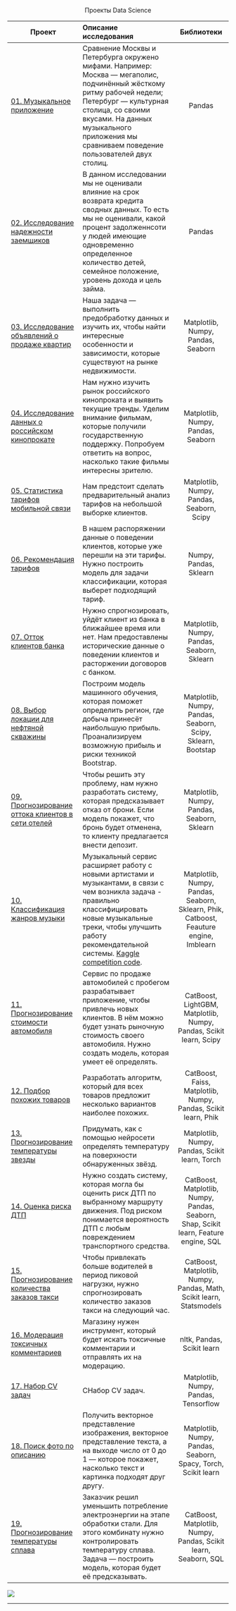 <a id='link1'></a>
<p align="center"> Проекты Data Science </p align="center">


| **Проект** | **Описание исследования** | **Библиотеки** |
| -------------------- | :--------------------- |:---------------------------:|
| [01. Музыкальное приложение](https://github.com/VSXV/Data-Science-Projects/blob/main/1.%20audio%20streaming%20app/audio%20streaming%20app.ipynb) | Сравнение Москвы и Петербурга окружено мифами. Например: Москва — мегаполис, подчинённый жёсткому ритму рабочей недели; Петербург — культурная столица, со своими вкусами. На данных музыкального приложения мы сравниваем поведение пользователей двух столиц. |Pandas|
| [02. Исследование надежности заемщиков](https://github.com/VSXV/Data-Science-Projects/blob/main/2.%20debt/debt.ipynb)|В данном исследовании мы не оценивали влияние на срок возврата кредита сводных данных. То есть мы не оценивали, какой процент задолженнсоти у людей имеющие одновременно определенное количество детей, семейное положение, уровень дохода и цель займа.|Pandas|
| [03. Исследование объявлений о продаже квартир](https://github.com/VSXV/Data-Science-Projects/blob/main/3.%20real%20estate/real%20estate.ipynb)| Наша задача — выполнить предобработку данных и изучить их, чтобы найти интересные особенности и зависимости, которые существуют на рынке недвижимости.|Matplotlib, Numpy, Pandas, Seaborn|
| [04. Исследование данных о российском кинопрокате](https://github.com/VSXV/Data-Science-Projects/blob/main/4.%20movies/rf_movies.ipynb) | Нам нужно изучить рынок российского кинопроката и выявить текущие тренды. Уделим внимание фильмам, которые получили государственную поддержку. Попробуем ответить на вопрос, насколько такие фильмы интересны зрителю.|Matplotlib, Numpy, Pandas, Seaborn|
| [05. Статистика тарифов мобильной связи](https://github.com/VSXV/Data-Science-Projects/blob/main/5.%20tariff%20statistics/tariff%20statistics.ipynb)| Нам предстоит сделать предварительный анализ тарифов на небольшой выборке клиентов.|Matplotlib, Numpy, Pandas, Seaborn, Scipy|
| [06. Рекомендация тарифов](https://github.com/VSXV/Data-Science-Projects/blob/main/6.%20user%20behavior/user%20behavior%20project.ipynb)| В нашем распоряжении данные о поведении клиентов, которые уже перешли на эти тарифы. Нужно построить модель для задачи классификации, которая выберет подходящий тариф.|Numpy, Pandas, Sklearn|
| [07. Отток клиентов банка](https://github.com/VSXV/Data-Science-Projects/blob/main/7.%20bank%20model%20testing/bank%20model%20testing.ipynb)| Нужно спрогнозировать, уйдёт клиент из банка в ближайшее время или нет. Нам предоставлены исторические данные о поведении клиентов и расторжении договоров с банком.|Matplotlib, Numpy, Pandas, Seaborn, Sklearn|
| [08. Выбор локации для нефтяной скважины](https://github.com/VSXV/Data-Science-Projects/blob/main/8.%20oil%20exploration/oil%20exploration.ipynb)| Построим модель машинного обучения, которая поможет определить регион, где добыча принесёт наибольшую прибыль. Проанализируем возможную прибыль и риски техникой Bootstrap.|Matplotlib, Numpy, Pandas, Seaborn, Scipy, Sklearn, Bootstap|
| [09. Прогнозирование оттока клиентов в сети отелей](https://github.com/VSXV/Data-Science-Projects/blob/main/9.%20hotel%20reservation/hotel%20reservation.ipynb)| Чтобы решить эту проблему, нам нужно разработать систему, которая предсказывает отказ от брони. Если модель покажет, что бронь будет отменена, то клиенту предлагается внести депозит.|Matplotlib, Numpy, Pandas, Seaborn, Sklearn|
| [10. Классификация жанров музыки](https://github.com/VSXV/Data-Science-Projects/blob/main/10.%20music%20genre%20prediction%20Kaggle%20competition/music%20genre%20prediction.ipynb)| Музыкальный сервис расширяет работу с новыми артистами и музыкантами, в связи с чем возникла задача - правильно классифицировать новые музыкальные треки, чтобы улучшить работу рекомендательной системы. [Kaggle competition code](https://www.kaggle.com/code/vsxvmk1/music-genre-prediction).|Matplotlib, Numpy, Pandas, Seaborn, Sklearn, Phik, Catboost, Feauture engine, Imblearn|
| [11. Прогнозирование стоимости автомобиля](https://github.com/VSXV/Data-Science-Projects/blob/main/11.%20car%20price%20prediction/car%20price%20prediction.ipynb)| Сервис по продаже автомобилей с пробегом разрабатывает приложение, чтобы привлечь новых клиентов. В нём можно будет узнать рыночную стоимость своего автомобиля. Нужно создать модель, которая умеет её определять.|CatBoost, LightGBM, Matplotlib, Numpy, Pandas, Scikit learn, Scipy|
| [12. Подбор похожих товаров](https://github.com/VSXV/Data-Science-Projects/blob/main/12.%20grocery%20matching/grocery%20matching.ipynb)| Разработать алгоритм, который для всех товаров предложит несколько вариантов наиболее похожих.|CatBoost, Faiss, Matplotlib, Numpy, Pandas, Scikit learn, Phik|
| [13. Прогнозирование температуры звезды](https://github.com/VSXV/Data-Science-Projects/blob/main/13.%20pytorch%20experiments/pytorch%20experiments.ipynb)| Придумать, как с помощью нейросети определять температуру на поверхности обнаруженных звёзд.|Matplotlib, Numpy, Pandas, Scikit learn, Torch|
| [14. Оценка риска ДТП](https://github.com/VSXV/Data-Science-Projects/blob/main/14.%20car%20accidents/accidents%20prediction.ipynb)| Нужно создать систему, которая могла бы оценить риск ДТП по выбранному маршруту движения. Под риском понимается вероятность ДТП с любым повреждением транспортного средства.|CatBoost, Matplotlib, Numpy, Pandas, Seaborn, Shap, Scikit learn, Feature engine, SQL|
| [15. Прогнозирование количества заказов такси](https://github.com/VSXV/Data-Science-Projects/blob/main/15.%20taxi%20orders%20prediction/taxi%20orders%20prediction.ipynb)| Чтобы привлекать больше водителей в период пиковой нагрузки, нужно спрогнозировать количество заказов такси на следующий час.|CatBoost, Matplotlib, Numpy, Pandas, Math, Scikit learn, Statsmodels|
| [16. Модерация токсичных комментариев](https://github.com/VSXV/Data-Science-Projects/blob/main/16.%20tfidf/tfidf.ipynb)| Магазину нужен инструмент, который будет искать токсичные комментарии и отправлять их на модерацию.|nltk, Pandas, Scikit learn|
| [17. Набор CV задач](https://github.com/VSXV/Data-Science-Projects/tree/main/17.%20CV)| СНабор CV задач.|Matplotlib, Numpy, Pandas, Tensorflow|
| [18. Поиск фото по описанию](https://github.com/VSXV/Data-Science-Projects/blob/main/18.%20image%20search/image%20search.ipynb)| Получить векторное представление изображения, векторное представление текста, а на выходе число от 0 до 1 — которое покажет, насколько текст и картинка подходят друг другу.|Matplotlib, Numpy, Pandas, Seaborn, Spacy, Torch, Scikit learn|
| [19. Прогнозирование температуры сплава](https://github.com/VSXV/Data-Science-Projects/blob/main/19.%20production%20costs/production%20costs.ipynb)| Заказчик решил уменьшить потребление электроэнергии на этапе обработки стали. Для этого комбинату нужно контролировать температуру сплава. Задача — построить модель, которая будет её предсказывать.|CatBoost, Matplotlib, Numpy, Pandas, Scikit learn, Seaborn, SQL|

<a href="#link1"><img src='https://img.shields.io/badge/К началу-&#x21A9-blue'></a>
__________________________________________________________________________________________________________________________